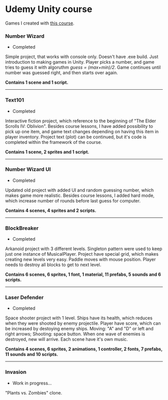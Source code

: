 # Udemy Unity course
Games I created with [this course](https://www.udemy.com/unitycourse/).

### Number Wizard
* Completed

Simple project, that works with console only. Doesn't have .exe build. Just introduction to making games in Unity. Player picks a number, and game tries to guess it with algoruthm *guess = (max+min)/2*. Game continues until number was guessed right, and then starts over again.

**Contains 1 scene and 1 script.**

---
### Text101
* Completed

Interactive fiction project, which reference to the beginning of "The Elder Scrolls IV: Oblivion". Besides course lessons, I have added possibility to pick up one item, and game text changes depending on having this item in player inventory. Project text (plot) can be continued, but it's code is completed within the framework of the course.

**Contains 1 scene, 2 sprites and 1 script.**

---
### Number Wizard UI
* Completed

Updated old project with added UI and random guessing number, which makes game more realistic. Besides course lessons, I added hard mode, which increase number of rounds before last guess for computer.  

**Contains 4 scenes, 4 sprites and 2 scripts.**

---
### BlockBreaker
* Completed

Arkanoid project with 3 different levels. Singleton pattern were used to keep just one instance of MusicalPlayer. Project have special grid, which makes creating new levels very easy. Paddle moves with mouse position. Player needs to destroy all blocks to get to next level.

**Contains 6 scenes, 6 sprites, 1 font, 1 material, 11 prefabs, 5 sounds and 6 scripts.**

---
### Laser Defender
* Completed

Space shooter project with 1 level. Ships have its health, which reduces when they were shooted by enemy projectile. Player have score, which can be increased by destoying enemy ships. Moving: "A" and "D" or left and right arrows; Shooting: space button. When one wave of enemies is destroyed, new will arrive. Each scene have it's own music.

**Contains 4 scenes, 6 sprites, 2 animations, 1 controller, 2 fonts, 7 prefabs, 11 sounds and 10 scripts.**

---
### Invasion
* Work in progress...

"Plants vs. Zombies" clone.